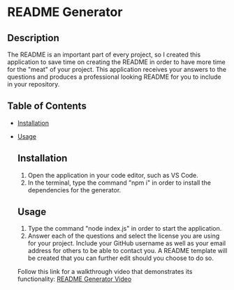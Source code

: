 # README Generator

  ## Description

  The README is an important part of every project, so I created this application to save time on creating the README in order to have more time for the "meat" of your project. This application receives your answers to the questions and produces a professional looking README for you to include in your repository.  

  ## Table of Contents

- [Installation](#installation)
- [Usage](#usage)

  ## Installation

  1. Open the application in your code editor, such as VS Code. 
  2. In the terminal, type the command "npm i" in order to install the dependencies for the generator. 
  
  ## Usage

  1. Type the command "node index.js" in order to start the application. 
  2. Answer each of the questions and select the license you are using for your project. Include your GitHub username as well as your email address for others to be able to contact you. A README template will be created that you can further edit should you choose to do so.

  Follow this link for a walkthrough video that demonstrates its functionality: [README Generator Video](https://drive.google.com/file/d/1JM1vTyIJ_yJ4eUqpT2RTf6CukKoZm2-q/view)
